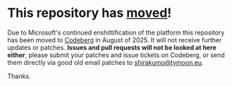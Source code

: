 # This repository has [moved](https://shinmera.com/projects/verbose)!
Due to Microsoft's continued enshittification of the platform this repository has been moved to [Codeberg](https://shinmera.com/projects/verbose) in August of 2025. It will not receive further updates or patches. **Issues and pull requests will not be looked at here either**, please submit your patches and issue tickets on Codeberg, or send them directly via good old email patches to [shirakumo@tymoon.eu](mailto:shirakumo@tymoon.eu).

Thanks.